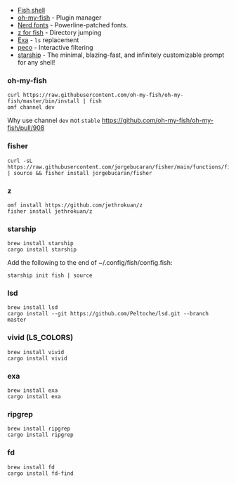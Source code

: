 - [Fish shell](https://fishshell.com/)
- [oh-my-fish](https://github.com/oh-my-fish/oh-my-fish) - Plugin manager
- [Nerd fonts](https://github.com/ryanoasis/nerd-fonts) - Powerline-patched fonts.
- [z for fish](https://github.com/jethrokuan/z) - Directory jumping
- [Exa](https://the.exa.website/) - `ls` replacement
- [peco](https://github.com/peco/peco) - Interactive filtering
- [starship](https://github.com/starship/starship) - The minimal, blazing-fast, and infinitely customizable prompt for any shell!

### oh-my-fish

```fish
curl https://raw.githubusercontent.com/oh-my-fish/oh-my-fish/master/bin/install | fish
omf channel dev
```

Why use channel `dev` not `stable`
https://github.com/oh-my-fish/oh-my-fish/pull/908

### fisher

```fish
curl -sL https://raw.githubusercontent.com/jorgebucaran/fisher/main/functions/fisher.fish | source && fisher install jorgebucaran/fisher

```

### z

```fish
omf install https://github.com/jethrokuan/z
fisher install jethrokuan/z
```

### starship

```fish
brew install starship
cargo install starship
```

Add the following to the end of ~/.config/fish/config.fish:

```fish
starship init fish | source
```

### lsd

```fish
brew install lsd
cargo install --git https://github.com/Peltoche/lsd.git --branch master

```

### vivid (LS_COLORS)

```fish
brew install vivid
cargo install vivid

```

### exa

```fish
brew install exa
cargo install exa

```

### ripgrep

```fish
brew install ripgrep
cargo install ripgrep

```

### fd

```fish
brew install fd
cargo install fd-find

```

